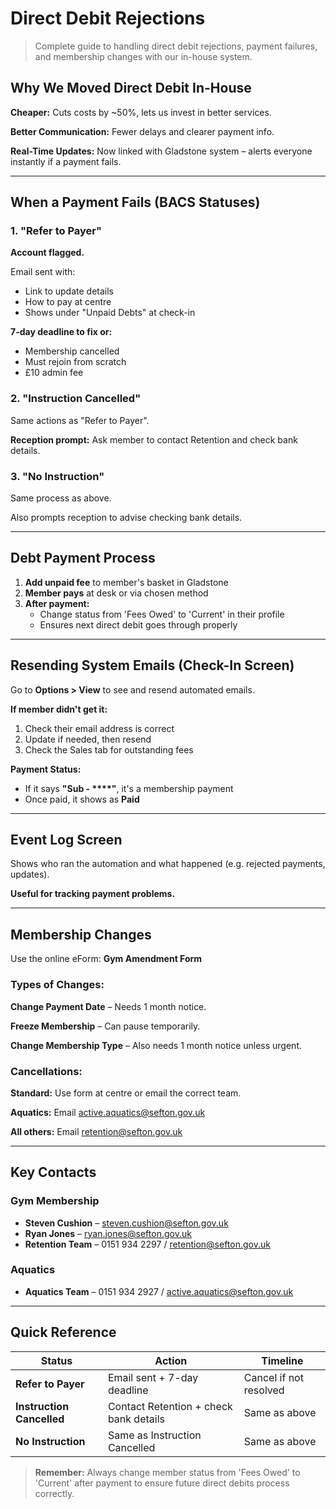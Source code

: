  # Direct Debit Rejections

> Complete guide to handling direct debit rejections, payment failures, and membership changes with our in-house system.

## Why We Moved Direct Debit In-House

**Cheaper:** Cuts costs by ~50%, lets us invest in better services.

**Better Communication:** Fewer delays and clearer payment info.

**Real-Time Updates:** Now linked with Gladstone system – alerts everyone instantly if a payment fails.

---

## When a Payment Fails (BACS Statuses)

### 1. "Refer to Payer"

**Account flagged.**

Email sent with:
- Link to update details
- How to pay at centre
- Shows under "Unpaid Debts" at check-in

**7-day deadline to fix or:**
- Membership cancelled
- Must rejoin from scratch
- £10 admin fee

### 2. "Instruction Cancelled"

Same actions as "Refer to Payer".

**Reception prompt:** Ask member to contact Retention and check bank details.

### 3. "No Instruction"

Same process as above.

Also prompts reception to advise checking bank details.

---

## Debt Payment Process

1. **Add unpaid fee** to member's basket in Gladstone
2. **Member pays** at desk or via chosen method
3. **After payment:**
   - Change status from 'Fees Owed' to 'Current' in their profile
   - Ensures next direct debit goes through properly

---

## Resending System Emails (Check-In Screen)

Go to **Options > View** to see and resend automated emails.

**If member didn't get it:**
1. Check their email address is correct
2. Update if needed, then resend
3. Check the Sales tab for outstanding fees

**Payment Status:**
- If it says **"Sub - ****"**, it's a membership payment
- Once paid, it shows as **Paid**

---

## Event Log Screen

Shows who ran the automation and what happened (e.g. rejected payments, updates).

**Useful for tracking payment problems.**

---

## Membership Changes

Use the online eForm: **Gym Amendment Form**

### Types of Changes:

**Change Payment Date** – Needs 1 month notice.

**Freeze Membership** – Can pause temporarily.

**Change Membership Type** – Also needs 1 month notice unless urgent.

### Cancellations:

**Standard:** Use form at centre or email the correct team.

**Aquatics:** Email active.aquatics@sefton.gov.uk

**All others:** Email retention@sefton.gov.uk

---

## Key Contacts

### Gym Membership
- **Steven Cushion** – steven.cushion@sefton.gov.uk
- **Ryan Jones** – ryan.jones@sefton.gov.uk
- **Retention Team** – 0151 934 2297 / retention@sefton.gov.uk

### Aquatics
- **Aquatics Team** – 0151 934 2927 / active.aquatics@sefton.gov.uk

---

## Quick Reference

| Status | Action | Timeline |
|--------|--------|----------|
| **Refer to Payer** | Email sent + 7-day deadline | Cancel if not resolved |
| **Instruction Cancelled** | Contact Retention + check bank details | Same as above |
| **No Instruction** | Same as Instruction Cancelled | Same as above |

> **Remember:** Always change member status from 'Fees Owed' to 'Current' after payment to ensure future direct debits process correctly.
